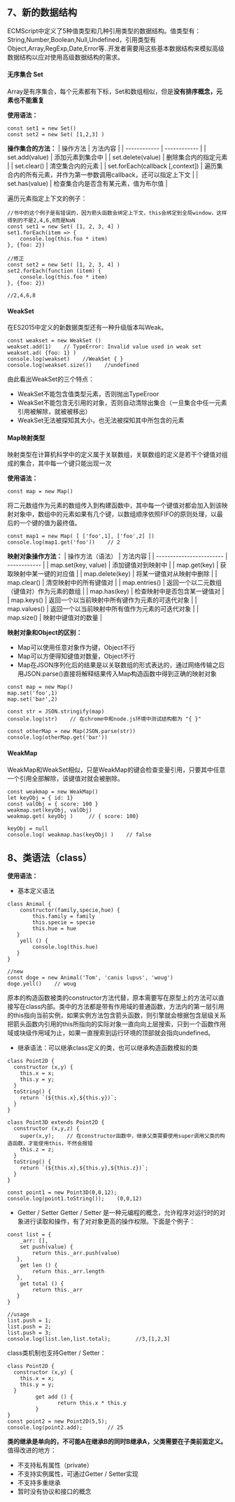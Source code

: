 ## 7、新的数据结构
ECMScript中定义了5种值类型和几种引用类型的数据结构。值类型有：String,Number,Boolean,Null,Undefined，引用类型有Object,Array,RegExp,Date,Error等..开发者需要用这些基本数据结构来模拟高级数据结构以应对使用高级数据结构的需求。

#### 无序集合  Set
Array是有序集合，每个元素都有下标，Set和数组相似，但是**没有排序概念，元素也不能重复**

**使用语法：**
```
const set1 = new Set()
const set2 = new Set( [1,2,3] )
```

**操作集合的方法：**
| 操作方法 | 方法内容 |
| ------------ | ------------ |
| set.add(value) | 添加元素到集合中 |
| set.delete(value) | 删除集合内的指定元素 |
| set.clear() | 清空集合内的元素 |
| set.forEach(callback [,context]) | 遍历集合内的所有元素，并作为第一参数调用callback，还可以指定上下文 |
| set.has(value) | 检查集合内是否含有某元素，值为布尔值 |

遍历元素指定上下文的例子：
```
//书中的这个例子是有错误的，因为箭头函数会绑定上下文，this会绑定到全局window，这样得到的不是2,4,6,8而是NaN
const set1 = new Set( [1, 2, 3, 4] )
set1.forEach(item => {
    console.log(this.foo * item)
}, {foo: 2})

//修正
const set2 = new Set( [1, 2, 3, 4] )
set2.forEach(function (item) {
    console.log(this.foo * item)
}, {foo: 2})

//2,4,6,8
```
#### WeakSet
在ES2015中定义的新数据类型还有一种升级版本叫Weak。
```
const weakset = new WeakSet ()
weakset.add(1)    // TypeError: Invalid value used in weak set
weakset.ad( {foo: 1} )
console.log(weakset)    //WeakSet { }
console.log(weakset.size())    //undefined
```
由此看出WeakSet的三个特点：
+ WeakSet不能包含值类型元素，否则抛出TypeEroor
+ WeakSet不能包含无引用的对象，否则自动清除出集合（一旦集合中任一元素引用被解除，就被被移出）
+ WeakSet无法被探知其大小，也无法被探知其中所包含的元素

#### Map映射类型
映射类型在计算机科学中的定义属于关联数组，关联数组的定义是若干个键值对组成的集合，其中每一个键只能出现一次

**使用语法：**
```
const map = new Map()
```
将二元数组作为元素的数组传入到构建函数中，其中每一个键值对都会加入到该映射对象中，数组中的元素如果有几个键，以数组顺序依照FIFO的原则处理，以最后的一个键的值为最终值。
```
const map1 = new Map( [ ['foo',1], ['foo',2] ]) 
console.log(map1.get('foo'))    // 2
```

**映射对象操作方法：**
| 操作方法（语法） | 方法内容 |
| ------------------------ | ------------ |
| map.set(key, value) | 添加键值对到映射中 |
| map.get(key) | 获取映射中某一键的对应值 |
| map.delete(key) | 将某一键值对从映射中删除 |
| map.clear() | 清空映射中的所有键值对 |
| map.entries() | 返回一个以二元数组（键值对）作为元素的数组 |
| map.has(key) | 检查映射中是否包含某一键值对 |
| map.keys() | 返回一个以当前映射中所有键作为元素的可迭代对象 |
| map.values() | 返回一个以当前映射中所有值作为元素的可迭代对象 |
| map.size() | 映射中键值对的数量 |

**映射对象和Object的区别：**
+ Map可以使用任意对象作为键，Object不行
+ Map可以方便得知键值对数量，Object不行
+ Map在JSON序列化后的结果是以关联数组的形式表达的，通过网络传输之后用JSON.parse()直接将解释结果传入Map构造函数中得到正确的映射对象
```
const map = new Map()
map.set('foo',1)
map.set('bar',2)

const str = JSON.stringify(map)
console.log(str)    // 在chrome中和node.js环境中测试结构都为 "{ }"

const otherMap = new Map(JSON.parse(str))
console.log(otherMap.get('bar'))    
```

#### WeakMap
WeakMap和WeakSet相似，只是WeakMap的键会检查变量引用，只要其中任意一个引用全部解除，该键值对就会被删除。
```
const weakmap = new WeakMap()
let keyObj = { id: 1}
const valObj = { score: 100 }
weakmap.set(keyObj, valObj)
weakmap.get( keyObj )     // { score: 100}

keyObj = null
console.log( weakmap.has(keyObj) )    // false
```

## 8、类语法（class）
**使用语法：**
+ 基本定义语法
```
class Animal {
    constructor(family,specie,hue) {
        this.family = family
        this.specie = specie
        this.hue = hue
   }
    yell () {
        console.log(this.hue)
   }
}

//new 
const doge = new Animal('Tom', 'canis lupus', 'woug')
doge.yell()    // woug
```
原本的构造函数被类的constructor方法代替，原本需要写在原型上的方法可以直接写在class内部。类中的方法都是带有作用域的普通函数，方法内的第一层引用的this指向当前实例，如果实例方法包含箭头函数，则引擎就会根据包含层级关系把箭头函数内引用的this所指向的实际对象一直向向上层搜索，只到一个函数作用域或块级作用域为止，如果一直搜索到运行环境的顶部就会指向undefined。

+ 继承语法：可以继承class定义的类，也可以继承构造函数模拟的类
```
class Point2D {
  constructor (x,y) {
    this.x = x;
    this.y = y;
  }
  toString() {
    return `(${this.x},${this.y})`;
  }
}

class Point3D extends Point2D {
  constructor (x,y,z) {
    super(x,y);    // 在constructor函数中，继承父类需要使用super调用父类的构造函数，才能使用this，不然会报错
    this.z = z;
  }
  toString() {
    return `(${this.x},${this.y},${this.z})`;
  }
}

const point1 = new Point3D(0,0,12);
console.log(point1.toString());    (0,0,12)
```
+ Getter / Setter
Getter / Setter 是一种元编程的概念，允许程序对运行时的对象进行读取和操作，有了对对象更高的操作权限。下面是个例子：
```
const list = {
    _arr: [],
    set push(value) {
        return this._arr.push(value)
   },
    get len () {
        return this._arr.length
   },
    get total () {
        return this._arr
   }
}

//usage
list.push = 1;
list.push = 2;
list.push = 3;
console.log(list.len,list.total);        //3,[1,2,3]
```
class类机制也支持Getter / Setter：
```
class Point2D {
  constructor (x,y) {
    this.x = x;
    this.y = y;
  }
         get add () {
                return this.x * this.y
         }  
}
const point2 = new Point2D(5,5);
console.log(point2.add);        // 25
```

**类的继承是单向的，不可能A在继承B的同时B继承A，父类需要在子类前面定义。**
值得改进的地方：
+ 不支持私有属性（private）
+ 不支持实例属性，可通过Getter / Setter实现
+ 不支持多重继承
+ 暂时没有协议和接口的概念



